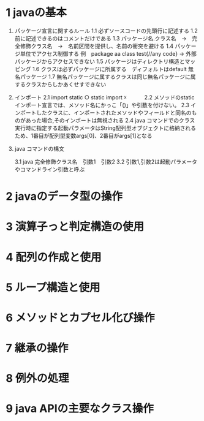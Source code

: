 # 1 javaの基本

1. パッケージ宣言に関するルール
   1.1 必ずソースコードの先頭行に記述する
   1.2 前に記述できるのはコメントだけである
   1.3 パッケージ名.クラス名　→　完全修飾クラス名　→　名前区間を提供し、名前の衝突を避ける
   1.4 パッケージ単位でアクセス制御する
   例　package aa
      class test{//any code}
   → 外部パッケージからアクセスできない
   1.5 パッケージはディレクトリ構造とマッピング
   1.6 クラスは必ずパッケージに所属する　ディフォルトはdefault 無名パッケージ
   1.7 無名パッケージに属するクラスは同じ無名パッケージに属するクラスからしかあくせすできない

2. インポート
   2.1 import static ○  static import ☓　　　
   2.2 メソッドのstatic インポート宣言では、メソッド名にかっこ「()」や引数を付けない。
   2.3 インポートしたクラスに、インポートされたメソッドやフィールドと同名のものがあった場合,そのインポートは無視される
   2.4 java コマンドでのクラス実行時に指定する起動パラメータはString配列型オブジェクトに格納されるため、1番目が配列型変数args[0]、2番目がargs[1]となる

3. java コマンドの構文


   3.1 java 完全修飾クラス名　引数1　引数2
   3.2 引数1,引数2は起動パラメータやコマンドライン引数と呼ぶ


# 2 javaのデータ型の操作

# 3 演算子っと判定構造の使用

# 4 配列の作成と使用

# 5 ループ構造と使用

# 6 メソッドとカプセル化び操作

# 7 継承の操作

# 8 例外の処理

# 9 java APIの主要なクラス操作